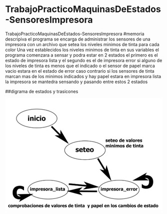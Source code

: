 # TrabajoPracticoMaquinasDeEstados-SensoresImpresora
TrabajoPracticoMaquinasDeEstados-SensoresImpresora
#memoria descripiva
el programa se encarga de administrar los sensores de una impresora con un archivo que setea los niveles minimos de tinta para cada color
Una vez establecidos los niveles minimos de tinta en sus variables el programa comenzara a sensar y podra estar en 2 estados
el primero es el estado de impresora lista y el segundo es el de impresora error
si alguno de los niveles de tinta es menos que el indicado o el sensor de papel marca vacio estara en el estado de error
caso contrario si los sensores de tinta marcan mas de los minimos indicados y hay papel estara en impresora lista
la impresora se mantedra sensando y pasando entre estos 2 estados

##digrama de estados y trasicones

![./recursos/estados.jpg](https://github.com/FranciscoMerena/TrabajoPracticoMaquinasDeEstados-SensoresImpresora/blob/main/recursos/estados.jpg)

